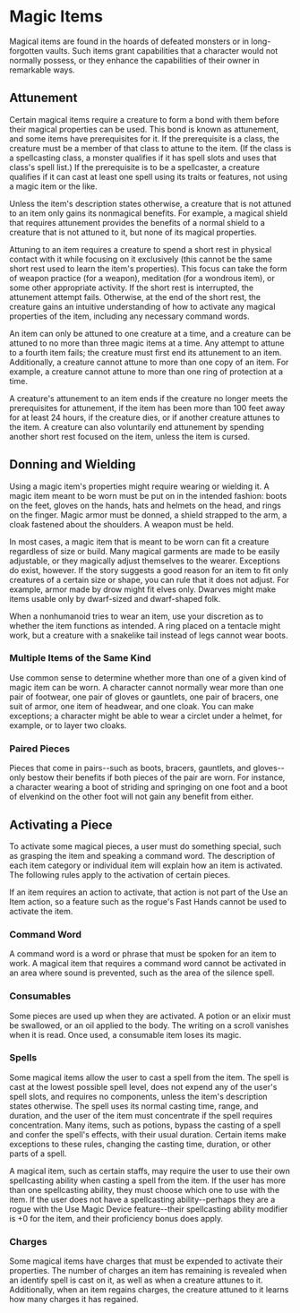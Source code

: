 # Magic Items 
Magical items are found in the hoards of defeated monsters or in long-forgotten vaults. Such items grant capabilities that a character would not normally possess, or they enhance the capabilities of their owner in remarkable ways. 

## Attunement 
Certain magical items require a creature to form a bond with them before their magical properties can be used. This bond is known as attunement, and some items have prerequisites for it. If the prerequisite is a class, the creature must be a member of that class to attune to the item. (If the class is a spellcasting class, a monster qualifies if it has spell slots and uses that class's spell list.) If the prerequisite is to be a spellcaster, a creature qualifies if it can cast at least one spell using its traits or features, not using a magic item or the like.

Unless the item's description states otherwise, a creature that is not attuned to an item only gains its nonmagical benefits. For example, a magical shield that requires attunement provides the benefits of a normal shield to a creature that is not attuned to it, but none of its magical properties.

Attuning to an item requires a creature to spend a short rest in physical contact with it while focusing on it exclusively (this cannot be the same short rest used to learn the item's properties). This focus can take the form of weapon practice (for a weapon), meditation (for a wondrous item), or some other appropriate activity. If the short rest is interrupted, the attunement attempt fails. Otherwise, at the end of the short rest, the creature gains an intuitive understanding of how to activate any magical properties of the item, including any necessary command words.

An item can only be attuned to one creature at a time, and a creature can be attuned to no more than three magic items at a time. Any attempt to attune to a fourth item fails; the creature must first end its attunement to an item. Additionally, a creature cannot attune to more than one copy of an item. For example, a creature cannot attune to more than one ring of protection at a time.

A creature's attunement to an item ends if the creature no longer meets the prerequisites for attunement, if the item has been more than 100 feet away for at least 24 hours, if the creature dies, or if another creature attunes to the item. A creature can also voluntarily end attunement by spending another short rest focused on the item, unless the item is cursed. 

## Donning and Wielding 
Using a magic item's properties might require wearing or wielding it. A magic item meant to be worn must be put on in the intended fashion: boots on the feet, gloves on the hands, hats and helmets on the head, and rings on the finger. Magic armor must be donned, a shield strapped to the arm, a cloak fastened about the shoulders. A weapon must be held.

In most cases, a magic item that is meant to be worn can fit a creature regardless of size or build. Many magical garments are made to be easily adjustable, or they magically adjust themselves to the wearer. Exceptions do exist, however. If the story suggests a good reason for an item to fit only creatures of a certain size or shape, you can rule that it does not adjust. For example, armor made by drow might fit elves only. Dwarves might make items usable only by dwarf-sized and dwarf-shaped folk.

When a nonhumanoid tries to wear an item, use your discretion as to whether the item functions as intended. A ring placed on a tentacle might work, but a creature with a snakelike tail instead of legs cannot wear boots. 

### Multiple Items of the Same Kind 
Use common sense to determine whether more than one of a given kind of magic item can be worn. A character cannot normally wear more than one pair of footwear, one pair of gloves or gauntlets, one pair of bracers, one suit of armor, one item of headwear, and one cloak. You can make exceptions; a character might be able to wear a circlet under a helmet, for example, or to layer two cloaks.
### Paired Pieces 
Pieces that come in pairs--such as boots, bracers, gauntlets, and gloves--only bestow their benefits if both pieces of the pair are worn. For instance, a character wearing a boot of striding and springing on one foot and a boot of elvenkind on the other foot will not gain any benefit from either. 

## Activating a Piece 
To activate some magical pieces, a user must do something special, such as grasping the item and speaking a command word. The description of each item category or individual item will explain how an item is activated. The following rules apply to the activation of certain pieces.

If an item requires an action to activate, that action is not part of the Use an Item action, so a feature such as the rogue's Fast Hands cannot be used to activate the item. 

### Command Word 
A command word is a word or phrase that must be spoken for an item to work. A magical item that requires a command word cannot be activated in an area where sound is prevented, such as the area of the silence spell. 

### Consumables 
Some pieces are used up when they are activated. A potion or an elixir must be swallowed, or an oil applied to the body. The writing on a scroll vanishes when it is read. Once used, a consumable item loses its magic. 

### Spells 
Some magical items allow the user to cast a spell from the item. The spell is cast at the lowest possible spell level, does not expend any of the user's spell slots, and requires no components, unless the item's description states otherwise. The spell uses its normal casting time, range, and duration, and the user of the item must concentrate if the spell requires concentration. Many items, such as potions, bypass the casting of a spell and confer the spell's effects, with their usual duration. Certain items make exceptions to these rules, changing the casting time, duration, or other parts of a spell.

A magical item, such as certain staffs, may require the user to use their own spellcasting ability when casting a spell from the item. If the user has more than one spellcasting ability, they must choose which one to use with the item. If the user does not have a spellcasting ability--perhaps they are a rogue with the Use Magic Device feature--their spellcasting ability modifier is +0 for the item, and their proficiency bonus does apply. 

### Charges 
Some magical items have charges that must be expended to activate their properties. The number of charges an item has remaining is revealed when an identify spell is cast on it, as well as when a creature attunes to it. Additionally, when an item regains charges, the creature attuned to it learns how many charges it has regained.
